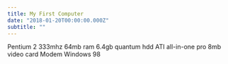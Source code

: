 ```yaml
---
title: My First Computer
date: "2018-01-20T00:00:00.000Z"
subtitle: ""
---
```

Pentium 2 333mhz
64mb ram
6.4gb quantum hdd
ATI all-in-one pro 8mb video card
Modem
Windows 98